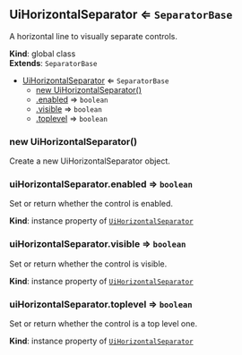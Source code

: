 
<a id="uihorizontalseparator"></a>
## UiHorizontalSeparator ⇐ <code>SeparatorBase</code>
A horizontal line to visually separate controls.

**Kind**: global class  
**Extends**: <code>SeparatorBase</code>  

* [UiHorizontalSeparator](#UiHorizontalSeparator) ⇐ <code>SeparatorBase</code>
    * [new UiHorizontalSeparator()](#new_UiHorizontalSeparator_new)
    * [.enabled](#UiHorizontalSeparator_enabled) ⇒ <code>boolean</code>
    * [.visible](#UiHorizontalSeparator_visible) ⇒ <code>boolean</code>
    * [.toplevel](#UiHorizontalSeparator_toplevel) ⇒ <code>boolean</code>


<a id="new_uihorizontalseparator_new"></a>
### new UiHorizontalSeparator()
Create a new UiHorizontalSeparator object.


<a id="uihorizontalseparator_enabled"></a>
### uiHorizontalSeparator.enabled ⇒ <code>boolean</code>
Set or return whether the control is enabled.

**Kind**: instance property of [<code>UiHorizontalSeparator</code>](#UiHorizontalSeparator)  

<a id="uihorizontalseparator_visible"></a>
### uiHorizontalSeparator.visible ⇒ <code>boolean</code>
Set or return whether the control is visible.

**Kind**: instance property of [<code>UiHorizontalSeparator</code>](#UiHorizontalSeparator)  

<a id="uihorizontalseparator_toplevel"></a>
### uiHorizontalSeparator.toplevel ⇒ <code>boolean</code>
Set or return whether the control is a top level one.

**Kind**: instance property of [<code>UiHorizontalSeparator</code>](#UiHorizontalSeparator)  
